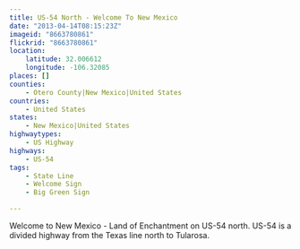 ```yaml
---
title: US-54 North - Welcome To New Mexico
date: "2013-04-14T08:15:23Z"
imageid: "8663780861"
flickrid: "8663780861"
location:
    latitude: 32.006612
    longitude: -106.32085
places: []
counties:
    - Otero County|New Mexico|United States
countries:
    - United States
states:
    - New Mexico|United States
highwaytypes:
    - US Highway
highways:
    - US-54
tags:
    - State Line
    - Welcome Sign
    - Big Green Sign

---
```

Welcome to New Mexico - Land of Enchantment on US-54 north.  US-54 is a divided highway from the Texas line north to Tularosa.